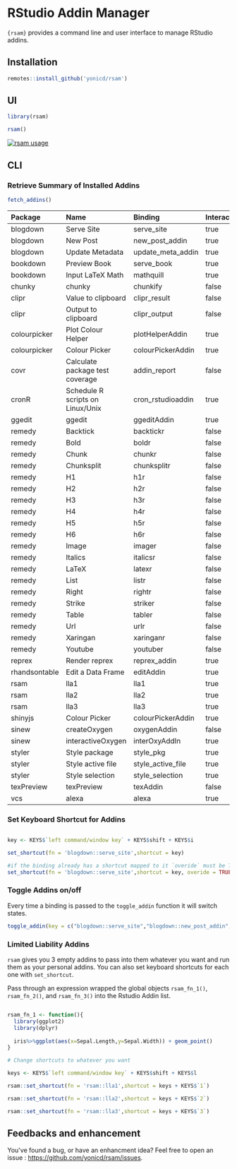 <!-- README.md is generated from README.Rmd. Please edit that file -->
RStudio Addin Manager
=====================

`{rsam}` provides a command line and user interface to manage RStudio addins.

Installation
------------

``` r
remotes::install_github('yonicd/rsam')
```

UI
--

``` r
library(rsam)

rsam()
```

[![rsam usage](http://img.youtube.com/vi/-XZWv7CJrs8/0.jpg)](https://www.youtube.com/watch?v=-XZWv7CJrs8)

CLI
---

### Retrieve Summary of Installed Addins

``` r
fetch_addins()
```

| Package       | Name                             | Binding             | Interactive | Key                             | Shortcut         |
|:--------------|:---------------------------------|:--------------------|:------------|:--------------------------------|:-----------------|
| blogdown      | Serve Site                       | serve\_site         | true        | blogdown::serve\_site           |                  |
| blogdown      | New Post                         | new\_post\_addin    | true        | blogdown::new\_post\_addin      |                  |
| blogdown      | Update Metadata                  | update\_meta\_addin | true        | blogdown::update\_meta\_addin   |                  |
| bookdown      | Preview Book                     | serve\_book         | true        | bookdown::serve\_book           |                  |
| bookdown      | Input LaTeX Math                 | mathquill           | true        | bookdown::mathquill             |                  |
| chunky        | chunky                           | chunkify            | false       | chunky::chunkify                | Ctrl+Shift+J     |
| clipr         | Value to clipboard               | clipr\_result       | false       | clipr::clipr\_result            |                  |
| clipr         | Output to clipboard              | clipr\_output       | false       | clipr::clipr\_output            |                  |
| colourpicker  | Plot Colour Helper               | plotHelperAddin     | true        | colourpicker::plotHelperAddin   |                  |
| colourpicker  | Colour Picker                    | colourPickerAddin   | true        | colourpicker::colourPickerAddin |                  |
| covr          | Calculate package test coverage  | addin\_report       | false       | covr::addin\_report             |                  |
| cronR         | Schedule R scripts on Linux/Unix | cron\_rstudioaddin  | true        | cronR::cron\_rstudioaddin       |                  |
| ggedit        | ggedit                           | ggeditAddin         | true        | ggedit::ggeditAddin             |                  |
| remedy        | Backtick                         | backtickr           | false       | remedy::backtickr               | Ctrl+Cmd+\`      |
| remedy        | Bold                             | boldr               | false       | remedy::boldr                   | Ctrl+Cmd+B       |
| remedy        | Chunk                            | chunkr              | false       | remedy::chunkr                  | Ctrl+Alt+Cmd+C   |
| remedy        | Chunksplit                       | chunksplitr         | false       | remedy::chunksplitr             | Ctrl+Shift+Alt+C |
| remedy        | H1                               | h1r                 | false       | remedy::h1r                     | Ctrl+Cmd+1       |
| remedy        | H2                               | h2r                 | false       | remedy::h2r                     | Ctrl+Cmd+2       |
| remedy        | H3                               | h3r                 | false       | remedy::h3r                     | Ctrl+Cmd+3       |
| remedy        | H4                               | h4r                 | false       | remedy::h4r                     | Ctrl+Cmd+4       |
| remedy        | H5                               | h5r                 | false       | remedy::h5r                     | Ctrl+Cmd+5       |
| remedy        | H6                               | h6r                 | false       | remedy::h6r                     | Ctrl+Cmd+6       |
| remedy        | Image                            | imager              | false       | remedy::imager                  | Ctrl+Cmd+P       |
| remedy        | Italics                          | italicsr            | false       | remedy::italicsr                | Ctrl+Cmd+I       |
| remedy        | LaTeX                            | latexr              | false       | remedy::latexr                  | Ctrl+Cmd+L       |
| remedy        | List                             | listr               | false       | remedy::listr                   | Ctrl+Shift+Cmd+= |
| remedy        | Right                            | rightr              | false       | remedy::rightr                  | Alt+Cmd+Right    |
| remedy        | Strike                           | striker             | false       | remedy::striker                 | Ctrl+Cmd+S       |
| remedy        | Table                            | tabler              | false       | remedy::tabler                  | Ctrl+Cmd+T       |
| remedy        | Url                              | urlr                | false       | remedy::urlr                    | Ctrl+Cmd+U       |
| remedy        | Xaringan                         | xaringanr           | false       | remedy::xaringanr               | Ctrl+Cmd+X       |
| remedy        | Youtube                          | youtuber            | false       | remedy::youtuber                | Ctrl+Cmd+Y       |
| reprex        | Render reprex                    | reprex\_addin       | true        | reprex::reprex\_addin           |                  |
| rhandsontable | Edit a Data Frame                | editAddin           | true        | rhandsontable::editAddin        |                  |
| rsam          | lla1                             | lla1                | true        | rsam::lla1                      |                  |
| rsam          | lla2                             | lla2                | true        | rsam::lla2                      |                  |
| rsam          | lla3                             | lla3                | true        | rsam::lla3                      |                  |
| shinyjs       | Colour Picker                    | colourPickerAddin   | true        | shinyjs::colourPickerAddin      |                  |
| sinew         | createOxygen                     | oxygenAddin         | false       | sinew::oxygenAddin              |                  |
| sinew         | interactiveOxygen                | interOxyAddIn       | true        | sinew::interOxyAddIn            |                  |
| styler        | Style package                    | style\_pkg          | true        | styler::style\_pkg              |                  |
| styler        | Style active file                | style\_active\_file | true        | styler::style\_active\_file     |                  |
| styler        | Style selection                  | style\_selection    | true        | styler::style\_selection        |                  |
| texPreview    | texPreview                       | texAddin            | false       | texPreview::texAddin            |                  |
| vcs           | alexa                            | alexa               | true        | vcs::alexa                      |                  |

### Set Keyboard Shortcut for Addins

``` r

key <- KEYS$`left command/window key` + KEYS$shift + KEYS$i

set_shortcut(fn = 'blogdown::serve_site',shortcut = key)

#if the binding already has a shortcut mapped to it `overide` must be TRUE
set_shortcut(fn = 'blogdown::serve_site',shortcut = key, overide = TRUE)
```

### Toggle Addins on/off

Every time a binding is passed to the `toggle_addin` function it will switch states.

``` r
toggle_addin(key = c("blogdown::serve_site","blogdown::new_post_addin","blogdown::update_meta_addin"))
```

### Limited Liability Addins

`rsam` gives you 3 empty addins to pass into them whatever you want and run them as your personal addins. You can also set keyboard shortcuts for each one with `set_shortcut`.

Pass through an expression wrapped the global objects `rsam_fn_1()`, `rsam_fn_2()`, and `rsam_fn_3()` into the Rstudio Addin list.

``` r

rsam_fn_1 <- function(){
  library(ggplot2)
  library(dplyr)
  
  iris%>%ggplot(aes(x=Sepal.Length,y=Sepal.Width)) + geom_point()
}

# Change shortcuts to whatever you want

keys <- KEYS$`left command/window key` + KEYS$shift + KEYS$l

rsam::set_shortcut(fn = 'rsam::lla1',shortcut = keys + KEYS$`1`)

rsam::set_shortcut(fn = 'rsam::lla2',shortcut = keys + KEYS$`2`)

rsam::set_shortcut(fn = 'rsam::lla3',shortcut = keys + KEYS$`3`)
```

Feedbacks and enhancement
-------------------------

You've found a bug, or have an enhancment idea? Feel free to open an issue : <https://github.com/yonicd/rsam/issues>.

